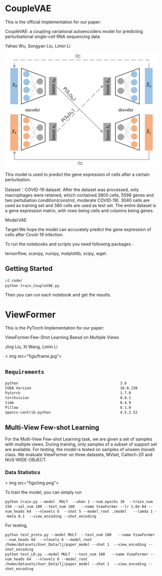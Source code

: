 # CoupleVAE

This is the official Implementation for our paper:

CoupleVAE: a coupling variational autoencoders model for predicting perturbational single-cell RNA sequencing data

Yahao Wu, Songyan Liu, Limin Li

![image](https://github.com/muxiaran6688/XJTU/blob/main/img/CoupleVAE.PNG)

This model is used to predict the gene expression of cells after a certain perturbation.

Dataset：COVID-19 dataset. After the dataset was processed, only macrophages were retained, which contained 3800 cells, 5598 genes and two pertubation condition(conotrol, moderate COVID-19).
3040 cells are used as training set and 380 cells are used as test set. The entire dataset is a gene expression matrix, with rows being cells and columns being genes.

Model:VAE



Target:We hope the model can accurately predict the gene expression of cells after Covid-19 infection.

To run the notebooks and scripts you need following packages :

tensorflow, scanpy, numpy, matplotlib, scipy, wget.


## Getting Started

```bash
cd code/
python train_CoupleVAE.py

```

Then you can run each notebook and get the results.

# **ViewFormer**

This is the PyTorch Implementation for our paper:

ViewFormer:Few-Shot Learning Baesd on Multiple Views

Jing Liu, Xi Wang, Limin Li

< img src="figs/frame.jpg">


## `Requirements`

    python                                               3.6 
    CUDA Version                                         10.0.130
    Pytorch                                              1.7.0
    torchvision                                          0.8.1
    timm                                                 0.4.9
    Pillow                                               8.1.0
    opencv-contrib-python                                4.5.2.52
 





## Multi-View Few-shot Learning 

For the Multi-View Few-shot Learning task, we are given a set of samples with multiple views. 
During training, only samples of a subset of support set are available. For testing, the model is tested
on samples of unseen (novel) class. We evaluate ViewFormer on three datasets, 
MVset, Caltech-20 and NUS-WIDE-OBJECT. 


### Data Statistics

< img src="figs/img.png">

To train the model, you can simply run
```angular2html
python train.py --model  MULT  --when 1 --num_epochs 10  --train_num 150 --val_num 100 --test_num 100   --name ViewFormer --lr 1.0e-04 --num_heads 64  --nlevels 6  --shot 5 --model_root ./model   --lamda 1 --beta 0.1  --view_encoding --shot_encoding
```
For testing, 
```angular2html
python test_proto.py --model MULT  --test_num 100   --name ViewFormer --num_heads 64  --nlevels 6 --model_root /home/datasets/User_Data/lj/paper_model --shot 1  --view_encoding --shot_encoding
python test_LR.py --model MULT  --test_num 100   --name ViewFormer --num_heads 64  --nlevels 6 --model_root /home/datasets/User_Data/lj/paper_model --shot 1  --view_encoding --shot_encoding
